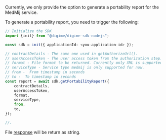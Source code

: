 Currently, we only provide the option to generate a portability report for the MedMij service.

To generate a portability report, you need to trigger the following:

```typescript
// Initialize the SDK
import {init} from "@digime/digime-sdk-nodejs";

const sdk = init({ applicationId: <you-application-id> });

// contractDetails - The same one used in getAuthorizeUrl().
// userAccessToken - The user access token from the authorization step.
// format - File format to be returned. Currently only XML is supported.
// serviceType - Service type medmij is only supported for now.
// from -  From timestamp in seconds
// to -  To timestamp in seconds
const report = await sdk.getPortabilityReport({
    contractDetails,
    userAccessToken,
    format,
    serviceType,
    from,
    to,
});

//.
```

File [response](../../interfaces/Types.GetPortabilityReportResponse.html) will be return as string.
